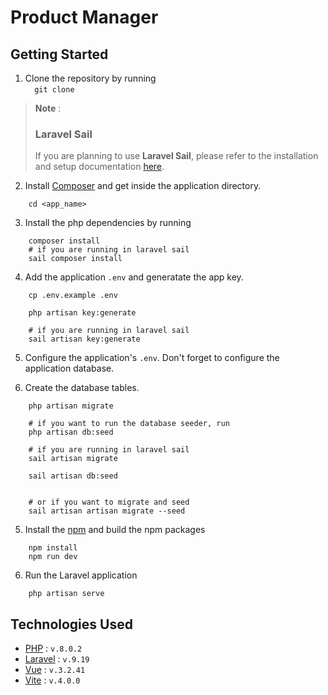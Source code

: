<p align="center">
<h1>Product Manager</h1>
</p>

## Getting Started

1. Clone the repository by running <br>
   `  git clone`

> **Note** : <br>
>
> ### Laravel Sail <br>
>
> If you are planning to use **Laravel Sail**, please refer to the installation and setup documentation [here](https://laravel.com/docs/9.x/sail).

2. Install [Composer](https://getcomposer.org/) and get inside the application directory.

```
    cd <app_name>
```

3. Install the php dependencies by running

```
    composer install
    # if you are running in laravel sail
    sail composer install
```

4. Add the application `.env` and generatate the app key.

```
    cp .env.example .env

    php artisan key:generate

    # if you are running in laravel sail
    sail artisan key:generate
```

5. Configure the application's `.env`. Don't forget to configure the application database.

6. Create the database tables.

```
    php artisan migrate

    # if you want to run the database seeder, run
    php artisan db:seed

    # if you are running in laravel sail
    sail artisan migrate

    sail artisan db:seed


    # or if you want to migrate and seed
    sail artisan artisan migrate --seed
```

5. Install the [npm](https://nodejs.org/en/) and build the npm packages

```
    npm install
    npm run dev
```

6. Run the Laravel application

```
    php artisan serve
```

## Technologies Used

-   [PHP](https://www.php.net/) : `v.8.0.2`
-   [Laravel](https://github.com/laravel/framework) : `v.9.19`
-   [Vue](https://github.com/vuejs/) : `v.3.2.41`
-   [Vite](https://laravel.com/docs/9.x/vite) : `v.4.0.0`
<!-- -   [TailwindCSS](https://github.com/vuejs/) : `v.3.2.1`
-   [Flowbite](1.6.0) : `v.3.2.1` -->
